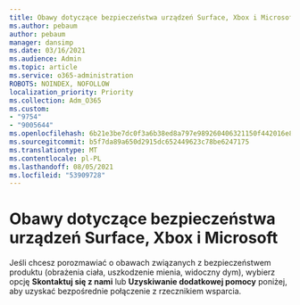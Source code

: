 ```yaml
---
title: Obawy dotyczące bezpieczeństwa urządzeń Surface, Xbox i Microsoft
ms.author: pebaum
author: pebaum
manager: dansimp
ms.date: 03/16/2021
ms.audience: Admin
ms.topic: article
ms.service: o365-administration
ROBOTS: NOINDEX, NOFOLLOW
localization_priority: Priority
ms.collection: Adm_O365
ms.custom:
- "9754"
- "9005644"
ms.openlocfilehash: 6b21e3be7dc0f3a6b38ed8a797e989260406321150f442016e885f6728ea63b7
ms.sourcegitcommit: b5f7da89a650d2915dc652449623c78be6247175
ms.translationtype: MT
ms.contentlocale: pl-PL
ms.lasthandoff: 08/05/2021
ms.locfileid: "53909728"
---
```

# <a name="surface-xbox-and-microsoft-devices-safety-concerns"></a>Obawy dotyczące bezpieczeństwa urządzeń Surface, Xbox i Microsoft

Jeśli chcesz porozmawiać o obawach związanych z bezpieczeństwem produktu (obrażenia ciała, uszkodzenie mienia, widoczny dym), wybierz opcję **Skontaktuj się z nami** lub **Uzyskiwanie dodatkowej pomocy** poniżej, aby uzyskać bezpośrednie połączenie z rzecznikiem wsparcia.
